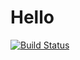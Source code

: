 # Hello

[![Build Status](https://travis-ci.org/AleksandrKonstantinov/Hello.svg?branch=master)](https://travis-ci.org/AleksandrKonstantinov/Hello)